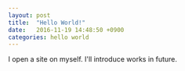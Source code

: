 ```yaml
---
layout: post
title:  "Hello World!"
date:   2016-11-19 14:48:50 +0900
categories: hello world
---
```

I open a site on myself. I'll introduce works in future.